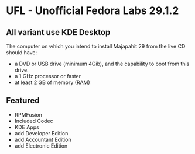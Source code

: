 # UFL - Unofficial Fedora Labs 29.1.2

## All variant use KDE Desktop

The computer on which you intend to install Majapahit 29 from the live CD should have:

- a DVD or USB drive (minimum 4Gib), and the capability to boot from this drive.
- a 1 GHz processor or faster
- at least 2 GB of memory (RAM)

## Featured

- RPMFusion
- Included Codec
- KDE Apps
- add Developer Edition
- add Accountant Edition
- add Electronic Edition
